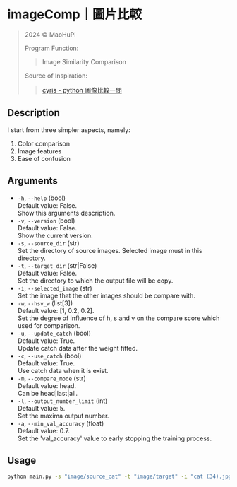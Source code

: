 # imageComp｜圖片比較

> 2024 &copy; MaoHuPi
> 
> Program Function:
> > Image Similarity Comparison
> 
> Source of Inspiration:
> > [cyris - python 圖像比較一問](https://ithelp.ithome.com.tw/questions/10215126)

## Description

I start from three simpler aspects, namely:

1. Color comparison
2. Image features
3. Ease of confusion

## Arguments

* `-h`, `--help` (bool)  
	Default value: False.  
	Show this arguments description.
* `-v`, `--version` (bool)  
	Default value: False.  
	Show the current version.
* `-s`, `--source_dir` (str)  
	Set the directory of source images. Selected image must in this directory.
* `-t`, `--target_dir` (str|False)  
	Default value: False.  
	Set the directory to which the output file will be copy.
* `-i`, `--selected_image` (str)  
	Set the image that the other images should be compare with.
* `-w`, `--hsv_w` (list[3])  
	Default value: [1, 0.2, 0.2].  
	Set the degree of influence of h, s and v on the compare score which used for comparison.
* `-u`, `--update_catch` (bool)  
	Default value: True.  
	Update catch data after the weight fitted.
* `-c`, `--use_catch` (bool)  
	Default value: True.  
	Use catch data when it is exist.
* `-m`, `--compare_mode` (str)  
	Default value: head.  
	Can be head|last|all.
* `-l`, `--output_number_limit` (int)  
	Default value: 5.  
	Set the maxima output number.
* `-a`, `--min_val_accuracy` (float)  
	Default value: 0.7.  
	Set the 'val_accuracy' value to early stopping the training process.

## Usage

```cmd
python main.py -s "image/source_cat" -t "image/target" -i "cat (34).jpg" -m head -l 5
```